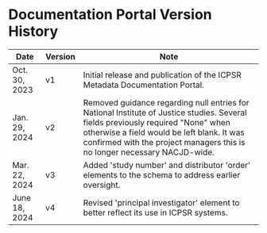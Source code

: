 # Documentation Portal Version History

| Date | Version | Note |
|------|---------|------|
| Oct. 30, 2023 | v1 | Initial release and publication of the ICPSR Metadata Documentation Portal. |
| Jan. 29, 2024 | v2 | Removed guidance regarding null entries for National Institute of Justice studies. Several fields previously required "None" when otherwise a field would be left blank. It was confirmed with the project managers this is no longer necessary NACJD-wide. |
| Mar. 22, 2024 | v3 | Added 'study number' and distributor 'order' elements to the schema to address earlier oversight. |
| June 18, 2024 | v4 | Revised 'principal investigator' element to better reflect its use in ICPSR systems. |